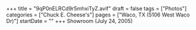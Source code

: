 +++
title = "9qP0nELRCd9r5mhxiTyZ.avif"
draft = false
tags = ["Photos"]
categories = ["Chuck E. Cheese's"]
pages = ["Waco, TX (5106 West Waco Dr)"]
startDate = ""
+++
Showroom (July 24, 2005)
